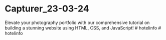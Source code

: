 # Capturer_23-03-24
Elevate your photography portfolio with our comprehensive tutorial on building a stunning website using HTML, CSS, and JavaScript!
#   h o t e l i n f o  
 #   h o t e l i n f o  
 